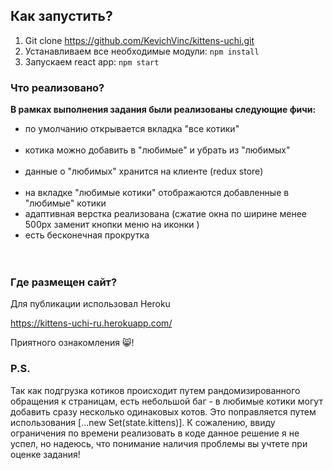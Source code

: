 
## Как запустить?


1. Git clone https://github.com/KevichVinc/kittens-uchi.git
2. Устанавливаем все необходимые модули: `npm install`
3. Запускаем react app: `npm start`

### Что реализовано?

**В рамках выполнения задания были реализованы следующие фичи:**

- по умолчанию открывается вкладка "все котики"                                                               
- котика можно добавить в "любимые" и убрать из "любимых"                                                  
- данные о "любимых" хранится на клиенте (redux store)                                           
- на вкладке "любимые котики" отображаются добавленные в "любимые" котики                              
- адаптивная верстка реализована (сжатие окна по ширине менее 500px заменит кнопки меню на иконки )                  
- есть бесконечная прокрутка                                                     
               

### Где размещен сайт?

Для публикации использовал Heroku

https://kittens-uchi-ru.herokuapp.com/

Приятного ознакомления 😸!

### P.S.

Так как подгрузка котиков происходит путем рандомизированного обращения к страницам, есть небольшой баг - в любимые котики могут добавить сразу несколько одинаковых котов.
Это поправляется путем использования [...new Set(state.kittens)]. К сожалению, ввиду ограничения по времени реализовать в коде данное решение я не успел, но надеюсь, что понимание наличия проблемы вы учтете при оценке задания!
